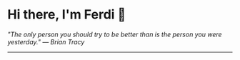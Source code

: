 <h1>Hi there, I'm Ferdi 👋</h1>

<p><em>
  "The only person you should try to be better than is the person you were yesterday." — Brian Tracy
</em></p>

---
